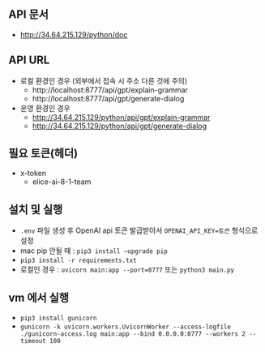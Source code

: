 ## API 문서

- http://34.64.215.129/python/doc

## API URL

- 로컬 환경인 경우 (외부에서 접속 시 주소 다른 것에 주의)
  - http://localhost:8777/api/gpt/explain-grammar
  - http://localhost:8777/api/gpt/generate-dialog
- 운영 환경인 경우
  - http://34.64.215.129/python/api/gpt/explain-grammar
  - http://34.64.215.129/python/api/gpt/generate-dialog

## 필요 토큰(헤더)

- x-token
  - elice-ai-8-1-team

## 설치 및 실행

- `.env` 파일 생성 후 OpenAI api 토큰 발급받아서 `OPENAI_API_KEY=토큰` 형식으로 설정
- mac pip 안될 때 : `pip3 install —upgrade pip`
- `pip3 install -r requirements.txt`
- 로컬인 경우 : `uvicorn main:app --port=8777` 또는 `python3 main.py`

## vm 에서 실행

- `pip3 install gunicorn`
- `gunicorn -k uvicorn.workers.UvicornWorker --access-logfile ./gunicorn-access.log main:app --bind 0.0.0.0:8777 --workers 2 --timeout 100`
